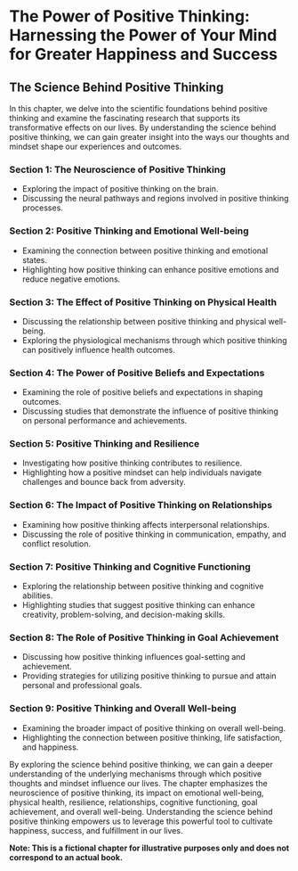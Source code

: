 The Power of Positive Thinking: Harnessing the Power of Your Mind for Greater Happiness and Success
===================================================================================================

The Science Behind Positive Thinking
-----------------------------------------------

In this chapter, we delve into the scientific foundations behind positive thinking and examine the fascinating research that supports its transformative effects on our lives. By understanding the science behind positive thinking, we can gain greater insight into the ways our thoughts and mindset shape our experiences and outcomes.

### Section 1: The Neuroscience of Positive Thinking

* Exploring the impact of positive thinking on the brain.
* Discussing the neural pathways and regions involved in positive thinking processes.

### Section 2: Positive Thinking and Emotional Well-being

* Examining the connection between positive thinking and emotional states.
* Highlighting how positive thinking can enhance positive emotions and reduce negative emotions.

### Section 3: The Effect of Positive Thinking on Physical Health

* Discussing the relationship between positive thinking and physical well-being.
* Exploring the physiological mechanisms through which positive thinking can positively influence health outcomes.

### Section 4: The Power of Positive Beliefs and Expectations

* Examining the role of positive beliefs and expectations in shaping outcomes.
* Discussing studies that demonstrate the influence of positive thinking on personal performance and achievements.

### Section 5: Positive Thinking and Resilience

* Investigating how positive thinking contributes to resilience.
* Highlighting how a positive mindset can help individuals navigate challenges and bounce back from adversity.

### Section 6: The Impact of Positive Thinking on Relationships

* Examining how positive thinking affects interpersonal relationships.
* Discussing the role of positive thinking in communication, empathy, and conflict resolution.

### Section 7: Positive Thinking and Cognitive Functioning

* Exploring the relationship between positive thinking and cognitive abilities.
* Highlighting studies that suggest positive thinking can enhance creativity, problem-solving, and decision-making skills.

### Section 8: The Role of Positive Thinking in Goal Achievement

* Discussing how positive thinking influences goal-setting and achievement.
* Providing strategies for utilizing positive thinking to pursue and attain personal and professional goals.

### Section 9: Positive Thinking and Overall Well-being

* Examining the broader impact of positive thinking on overall well-being.
* Highlighting the connection between positive thinking, life satisfaction, and happiness.

By exploring the science behind positive thinking, we can gain a deeper understanding of the underlying mechanisms through which positive thoughts and mindset influence our lives. The chapter emphasizes the neuroscience of positive thinking, its impact on emotional well-being, physical health, resilience, relationships, cognitive functioning, goal achievement, and overall well-being. Understanding the science behind positive thinking empowers us to leverage this powerful tool to cultivate happiness, success, and fulfillment in our lives.

**Note: This is a fictional chapter for illustrative purposes only and does not correspond to an actual book.**
